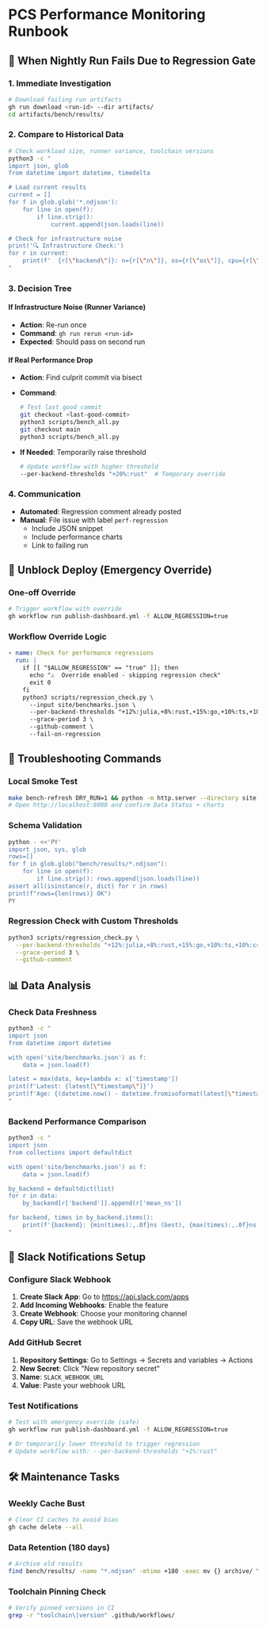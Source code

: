 # PCS Performance Monitoring Runbook

## 🚨 When Nightly Run Fails Due to Regression Gate

### 1. **Immediate Investigation**
```bash
# Download failing run artifacts
gh run download <run-id> --dir artifacts/
cd artifacts/bench/results/
```

### 2. **Compare to Historical Data**
```bash
# Check workload size, runner variance, toolchain versions
python3 -c "
import json, glob
from datetime import datetime, timedelta

# Load current results
current = []
for f in glob.glob('*.ndjson'):
    for line in open(f):
        if line.strip():
            current.append(json.loads(line))

# Check for infrastructure noise
print('🔍 Infrastructure Check:')
for r in current:
    print(f'  {r[\"backend\"]}: n={r[\"n\"]}, os={r[\"os\"]}, cpu={r[\"cpu\"]}')
"
```

### 3. **Decision Tree**

#### **If Infrastructure Noise (Runner Variance)**
- **Action**: Re-run once
- **Command**: `gh run rerun <run-id>`
- **Expected**: Should pass on second run

#### **If Real Performance Drop**
- **Action**: Find culprit commit via bisect
- **Command**:
  ```bash
  # Test last good commit
  git checkout <last-good-commit>
  python3 scripts/bench_all.py
  git checkout main
  python3 scripts/bench_all.py
  ```

- **If Needed**: Temporarily raise threshold
  ```bash
  # Update workflow with higher threshold
  --per-backend-thresholds "+20%:rust"  # Temporary override
  ```

### 4. **Communication**
- **Automated**: Regression comment already posted
- **Manual**: File issue with label `perf-regression`
  - Include JSON snippet
  - Include performance charts
  - Link to failing run

## 🚀 **Unblock Deploy (Emergency Override)**

### **One-off Override**
```bash
# Trigger workflow with override
gh workflow run publish-dashboard.yml -f ALLOW_REGRESSION=true
```

### **Workflow Override Logic**
```yaml
- name: Check for performance regressions
  run: |
    if [[ "$ALLOW_REGRESSION" == "true" ]]; then
      echo "⚠️  Override enabled - skipping regression check"
      exit 0
    fi
    python3 scripts/regression_check.py \
      --input site/benchmarks.json \
      --per-backend-thresholds "+12%:julia,+8%:rust,+15%:go,+10%:ts,+10%:csharp" \
      --grace-period 3 \
      --github-comment \
      --fail-on-regression
```

## 🔧 **Troubleshooting Commands**

### **Local Smoke Test**
```bash
make bench-refresh DRY_RUN=1 && python -m http.server --directory site 8080
# Open http://localhost:8080 and confirm Data Status + charts
```

### **Schema Validation**
```bash
python - <<'PY'
import json, sys, glob
rows=[]
for f in glob.glob("bench/results/*.ndjson"):
    for line in open(f):
        if line.strip(): rows.append(json.loads(line))
assert all(isinstance(r, dict) for r in rows)
print(f"rows={len(rows)} OK")
PY
```

### **Regression Check with Custom Thresholds**
```bash
python3 scripts/regression_check.py \
  --per-backend-thresholds "+12%:julia,+8%:rust,+15%:go,+10%:ts,+10%:csharp" \
  --grace-period 3 \
  --github-comment
```

## 📊 **Data Analysis**

### **Check Data Freshness**
```bash
python3 -c "
import json
from datetime import datetime

with open('site/benchmarks.json') as f:
    data = json.load(f)

latest = max(data, key=lambda x: x['timestamp'])
print(f'Latest: {latest[\"timestamp\"]}')
print(f'Age: {(datetime.now() - datetime.fromisoformat(latest[\"timestamp\"].replace(\"Z\", \"+00:00\"))).days} days')
"
```

### **Backend Performance Comparison**
```bash
python3 -c "
import json
from collections import defaultdict

with open('site/benchmarks.json') as f:
    data = json.load(f)

by_backend = defaultdict(list)
for r in data:
    by_backend[r['backend']].append(r['mean_ns'])

for backend, times in by_backend.items():
    print(f'{backend}: {min(times):,.0f}ns (best), {max(times):,.0f}ns (worst)')
"
```

## 🔔 **Slack Notifications Setup**

### **Configure Slack Webhook**
1. **Create Slack App**: Go to https://api.slack.com/apps
2. **Add Incoming Webhooks**: Enable the feature
3. **Create Webhook**: Choose your monitoring channel
4. **Copy URL**: Save the webhook URL

### **Add GitHub Secret**
1. **Repository Settings**: Go to Settings → Secrets and variables → Actions
2. **New Secret**: Click "New repository secret"
3. **Name**: `SLACK_WEBHOOK_URL`
4. **Value**: Paste your webhook URL

### **Test Notifications**
```bash
# Test with emergency override (safe)
gh workflow run publish-dashboard.yml -f ALLOW_REGRESSION=true

# Or temporarily lower threshold to trigger regression
# Update workflow with: --per-backend-thresholds "+1%:rust"
```

## 🛠️ **Maintenance Tasks**

### **Weekly Cache Bust**
```bash
# Clear CI caches to avoid bias
gh cache delete --all
```

### **Data Retention (180 days)**
```bash
# Archive old results
find bench/results/ -name "*.ndjson" -mtime +180 -exec mv {} archive/ \;
```

### **Toolchain Pinning Check**
```bash
# Verify pinned versions in CI
grep -r "toolchain\|version" .github/workflows/
```

